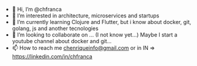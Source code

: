 - 👋 Hi, I’m @chfranca
- 👀 I’m interested in architecture, microservices and startups
- 🌱 I’m currently learning Clojure and Flutter, but i know about docker, git, golang, js and another tecnologies
- 💞️ I’m looking to collaborate on ... (I not know yet...) Maybe I start a youtube channel about docker and git...
- 📫 How to reach me chenriqueinfo@gmail.com or in IN => https://linkedin.com/in/chfranca

<!---
chfranca/chfranca is a ✨ special ✨ repository because its `README.md` (this file) appears on your GitHub profile.
You can click the Preview link to take a look at your changes.
--->
